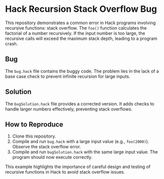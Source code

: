 # Hack Recursion Stack Overflow Bug

This repository demonstrates a common error in Hack programs involving recursive functions: stack overflow.  The `foo()` function calculates the factorial of a number recursively.  If the input number is too large, the recursive calls will exceed the maximum stack depth, leading to a program crash.

## Bug

The `bug.hack` file contains the buggy code.  The problem lies in the lack of a base case check to prevent infinite recursion for large inputs.

## Solution

The `bugSolution.hack` file provides a corrected version. It adds checks to handle larger numbers effectively, preventing stack overflows.

## How to Reproduce

1. Clone this repository.
2. Compile and run `bug.hack` with a large input value (e.g., `foo(2000)`).  Observe the stack overflow error.
3. Compile and run `bugSolution.hack` with the same large input value. The program should now execute correctly. 

This example highlights the importance of careful design and testing of recursive functions in Hack to avoid stack overflow issues.